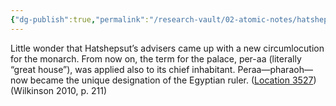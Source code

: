 ```yaml
---
{"dg-publish":true,"permalink":"/research-vault/02-atomic-notes/hatshepsut-s-reign-and-orign-of-term-pharaoh/"}
---
```


Little wonder that Hatshepsut’s advisers came up with a new circumlocution for the monarch. From now on, the term for the palace, per-aa (literally “great house”), was applied also to its chief inhabitant. Peraa—pharaoh—now became the unique designation of the Egyptian ruler. ([Location 3527](https://readwise.io/to_kindle?action=open&asin=B004FGMZAI&location=3527))(Wilkinson 2010, p. 211)